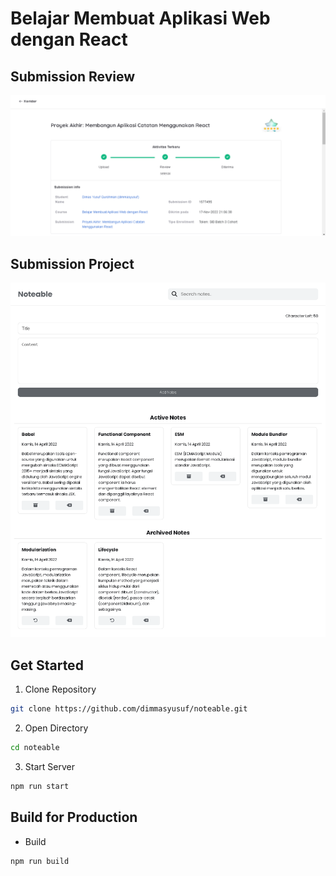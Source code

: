 # Belajar Membuat Aplikasi Web dengan React</h1>

## Submission Review
![Submission Review](https://github.com/dimmasyusuf/noteable/blob/main/public/submission-review.png "Submission Review")

## Submission Project
![Submission Project](https://github.com/dimmasyusuf/noteable/blob/main/public/submission-project.png "Submission Project")

## Get Started
1. Clone Repository
```bash
git clone https://github.com/dimmasyusuf/noteable.git
```

2. Open Directory
```bash
cd noteable
```

3. Start Server
```bash
npm run start
```

## Build for Production

- Build
```bash
npm run build
```
